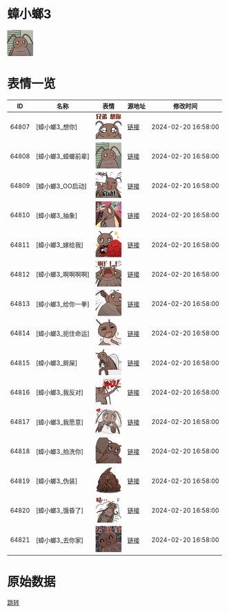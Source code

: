 # 蟑小螂3

<img src="./cover.png" height="60" alt="cover" />

# 表情一览

|ID|名称|表情|源地址|修改时间|
|----|----|----|----|----|
|64807|[蟑小螂3_想你]|<img src="./pic/064807_%5B蟑小螂3_想你%5D.png" height="60" alt="想你"/>|[链接](https://i0.hdslb.com/bfs/garb/49c6136acfd3f9791b6507a7ded414662da1ea57.png)|2024-02-20 16:58:00|
|64808|[蟑小螂3_蟑螂前辈]|<img src="./pic/064808_%5B蟑小螂3_蟑螂前辈%5D.png" height="60" alt="蟑螂前辈"/>|[链接](https://i0.hdslb.com/bfs/garb/6ecdcf57a6afede30b430504ba814a4e0d8158fe.png)|2024-02-20 16:58:00|
|64809|[蟑小螂3_OO启动]|<img src="./pic/064809_%5B蟑小螂3_OO启动%5D.png" height="60" alt="OO启动"/>|[链接](https://i0.hdslb.com/bfs/garb/0f049ae67fdf4797c38f5ab35097c9f3a8432ed3.png)|2024-02-20 16:58:00|
|64810|[蟑小螂3_抽象]|<img src="./pic/064810_%5B蟑小螂3_抽象%5D.png" height="60" alt="抽象"/>|[链接](https://i0.hdslb.com/bfs/garb/682a12bff430286136415af4b30ba109cc1560db.png)|2024-02-20 16:58:00|
|64811|[蟑小螂3_嫁给我]|<img src="./pic/064811_%5B蟑小螂3_嫁给我%5D.png" height="60" alt="嫁给我"/>|[链接](https://i0.hdslb.com/bfs/garb/0be60966a7f81b8ecc571f2727f42bd44fd81902.png)|2024-02-20 16:58:00|
|64812|[蟑小螂3_啊啊啊啊]|<img src="./pic/064812_%5B蟑小螂3_啊啊啊啊%5D.png" height="60" alt="啊啊啊啊"/>|[链接](https://i0.hdslb.com/bfs/garb/25b680c71540184980f489fc4aca39720cffe514.png)|2024-02-20 16:58:00|
|64813|[蟑小螂3_给你一拳]|<img src="./pic/064813_%5B蟑小螂3_给你一拳%5D.png" height="60" alt="给你一拳"/>|[链接](https://i0.hdslb.com/bfs/garb/36a5f87d56d4699c08fcf03221f4806c4569088f.png)|2024-02-20 16:58:00|
|64814|[蟑小螂3_扼住命运]|<img src="./pic/064814_%5B蟑小螂3_扼住命运%5D.png" height="60" alt="扼住命运"/>|[链接](https://i0.hdslb.com/bfs/garb/afdb303147b7b38b7739bae61537932f5e545614.png)|2024-02-20 16:58:00|
|64815|[蟑小螂3_屙屎]|<img src="./pic/064815_%5B蟑小螂3_屙屎%5D.png" height="60" alt="屙屎"/>|[链接](https://i0.hdslb.com/bfs/garb/f380b10b0e02aabc3a2cec34770365830330a8d3.png)|2024-02-20 16:58:00|
|64816|[蟑小螂3_我反对]|<img src="./pic/064816_%5B蟑小螂3_我反对%5D.png" height="60" alt="我反对"/>|[链接](https://i0.hdslb.com/bfs/garb/99342fd346ea75c38be3923243d934b11f32be4b.png)|2024-02-20 16:58:00|
|64817|[蟑小螂3_我愿意]|<img src="./pic/064817_%5B蟑小螂3_我愿意%5D.png" height="60" alt="我愿意"/>|[链接](https://i0.hdslb.com/bfs/garb/7aca7ac37b4168b9ddb4e9cc1498b2f3084b1bb1.png)|2024-02-20 16:58:00|
|64818|[蟑小螂3_拍洗你]|<img src="./pic/064818_%5B蟑小螂3_拍洗你%5D.png" height="60" alt="拍洗你"/>|[链接](https://i0.hdslb.com/bfs/garb/0352d421ece83c3639f5ef93345906441822f780.png)|2024-02-20 16:58:00|
|64819|[蟑小螂3_伪装]|<img src="./pic/064819_%5B蟑小螂3_伪装%5D.png" height="60" alt="伪装"/>|[链接](https://i0.hdslb.com/bfs/garb/a24f9bdfbf9877df2a148aa539abd3202eec79af.png)|2024-02-20 16:58:00|
|64820|[蟑小螂3_饿昏了]|<img src="./pic/064820_%5B蟑小螂3_饿昏了%5D.png" height="60" alt="饿昏了"/>|[链接](https://i0.hdslb.com/bfs/garb/83c6705d80aebf0162d9d98cdd87789f337436da.png)|2024-02-20 16:58:00|
|64821|[蟑小螂3_去你家]|<img src="./pic/064821_%5B蟑小螂3_去你家%5D.png" height="60" alt="去你家"/>|[链接](https://i0.hdslb.com/bfs/garb/44264378c190969797953885b4482a22ce682f22.png)|2024-02-20 16:58:00|

# 原始数据

[跳转](./raw.json)

